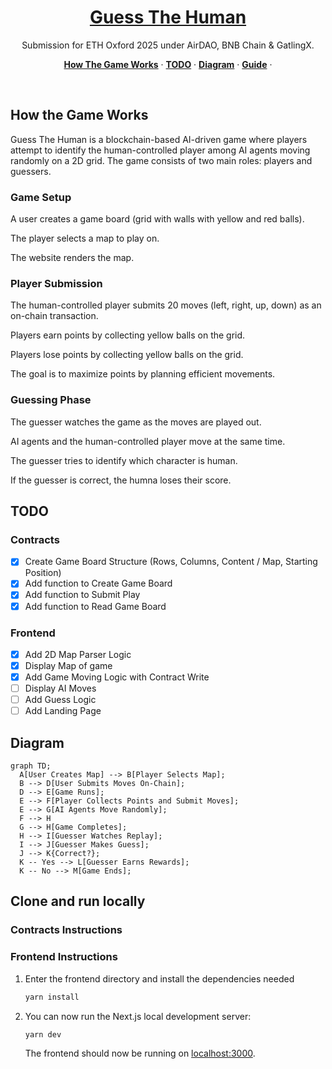 <a href="https://guess-the-human.vercel.app/">
  <h1 align="center">Guess The Human</h1>
</a>

<p align="center">
Submission for ETH Oxford 2025 under AirDAO, BNB Chain & GatlingX.
</p>

<p align="center">
  <a href="#how-the-game-works"><strong>How The Game Works</strong></a> ·
  <a href="#todo"><strong>TODO</strong></a> ·
  <a href="#diagram"><strong>Diagram</strong></a> ·
  <a href="#clone-and-run-locally"><strong>Guide</strong></a> ·
</p>
<br/>

## How the Game Works

Guess The Human is a blockchain-based AI-driven game where players attempt to identify the human-controlled player among AI agents moving randomly on a 2D grid. The game consists of two main roles: players and guessers.

### Game Setup

A user creates a game board (grid with walls with yellow and red balls).

The player selects a map to play on.

The website renders the map.

### Player Submission

The human-controlled player submits 20 moves (left, right, up, down) as an on-chain transaction.

Players earn points by collecting yellow balls on the grid.

Players lose points by collecting yellow balls on the grid.

The goal is to maximize points by planning efficient movements.

### Guessing Phase

The guesser watches the game as the moves are played out.

AI agents and the human-controlled player move at the same time.

The guesser tries to identify which character is human.

If the guesser is correct, the humna loses their score.

## TODO

### Contracts

-   [x] Create Game Board Structure (Rows, Columns, Content / Map, Starting Position)
-   [x] Add function to Create Game Board
-   [x] Add function to Submit Play
-   [x] Add function to Read Game Board

### Frontend

-   [x] Add 2D Map Parser Logic
-   [x] Display Map of game
-   [x] Add Game Moving Logic with Contract Write
-   [ ] Display AI Moves
-   [ ] Add Guess Logic
-   [ ] Add Landing Page

## Diagram

```mermaid
graph TD;
  A[User Creates Map] --> B[Player Selects Map];
  B --> D[User Submits Moves On-Chain];
  D --> E[Game Runs];
  E --> F[Player Collects Points and Submit Moves];
  E --> G[AI Agents Move Randomly];
  F --> H
  G --> H[Game Completes];
  H --> I[Guesser Watches Replay];
  I --> J[Guesser Makes Guess];
  J --> K{Correct?};
  K -- Yes --> L[Guesser Earns Rewards];
  K -- No --> M[Game Ends];
```

## Clone and run locally

### Contracts Instructions

### Frontend Instructions

1. Enter the frontend directory and install the dependencies needed

    ```bash
    yarn install
    ```

2. You can now run the Next.js local development server:

    ```bash
    yarn dev
    ```

    The frontend should now be running on [localhost:3000](http://localhost:3000/).
